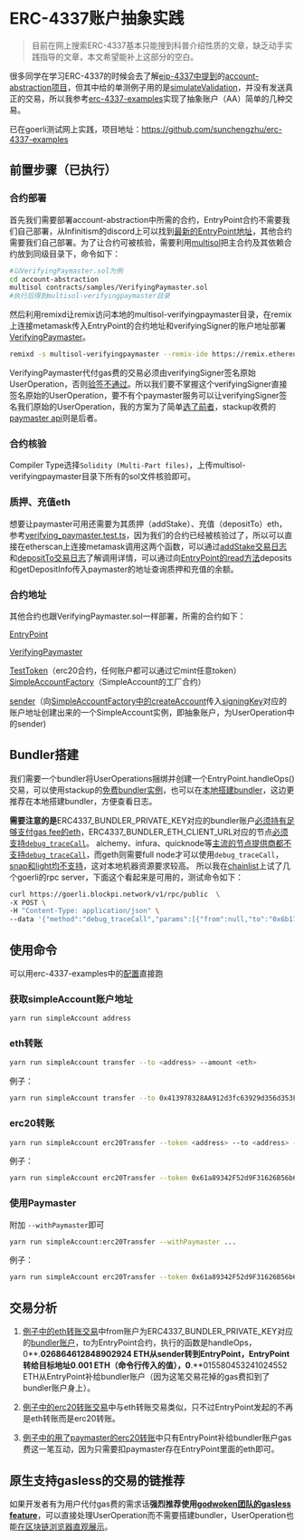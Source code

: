 # ERC-4337账户抽象实践

> 目前在网上搜索ERC-4337基本只能搜到科普介绍性质的文章，缺乏动手实践指导的文章，本文希望能补上这部分的空白。

很多同学在学习ERC-4337的时候会去了解[eip-4337中提到](https://github.com/ethereum/EIPs/blob/master/EIPS/eip-4337.md?plain=1#L913-L915)的[account-abstraction项目](https://github.com/eth-infinitism/account-abstraction)，但其中给的单测例子用的是[simulateValidation](https://discord.com/channels/892780451570270219/892780453940056066/1045219792174465104)，并没有发送真正的交易，所以我参考[erc-4337-examples](https://github.com/stackup-wallet/erc-4337-examples)实现了抽象账户（AA）简单的几种交易。

已在goerli测试网上实践，项目地址：https://github.com/sunchengzhu/erc-4337-examples

## 前置步骤（已执行）

### 合约部署

首先我们需要部署account-abstraction中所需的合约，EntryPoint合约不需要我们自己部署，从Infinitism的discord上可以找到[最新的EntryPoint地址](https://discord.com/channels/892780451570270219/892780453940056066/1061786895161491456)，其他合约需要我们自己部署。为了让合约可被核验，需要利用[multisol](https://github.com/paulrberg/multisol)把主合约及其依赖合约放到同级目录下，命令如下：

```bash
#以VerifyingPaymaster.sol为例
cd account-abstraction
multisol contracts/samples/VerifyingPaymaster.sol
#执行后得到multisol-verifyingpaymaster目录
```

然后利用remixd让remix访问本地的multisol-verifyingpaymaster目录，在remix上连接metamask传入EntryPoint的合约地址和verifyingSigner的账户地址部署[VerifyingPaymaster](https://github.com/eth-infinitism/account-abstraction/blob/develop/contracts/samples/VerifyingPaymaster.sol)。

```bash
remixd -s multisol-verifyingpaymaster --remix-ide https://remix.ethereum.org
```

VerifyingPaymaster代付gas费的交易必须由verifyingSigner签名原始UserOperation，否则[验签不通过](https://github.com/eth-infinitism/account-abstraction/blob/f3b5f795515ad8a7a7bf447575d6554854b820da/contracts/samples/VerifyingPaymaster.sol#L90-L93)。所以我们要不掌握这个verifyingSigner直接签名原始的UserOperation，要不有个paymaster服务可以让verifyingSigner签名我们原始的UserOperation，我的方案为了简单[选了前者](https://github.com/sunchengzhu/erc-4337-examples/blob/54d50747ad4bde887652160be5f479564210e2d5/src/getMyPaymaster.ts#L53)，stackup收费的[paymaster api](https://docs.stackup.sh/docs/api/paymaster/introduction#stackup-paymaster-api)则是后者。

### 合约核验

Compiler Type选择`Solidity (Multi-Part files)`，上传multisol-verifyingpaymaster目录下所有的sol文件核验即可。

### 质押、充值eth

想要让paymaster可用还需要为其质押（addStake）、充值（depositTo）eth，参考[verifying_paymaster.test.ts](https://github.com/eth-infinitism/account-abstraction/blob/develop/test/verifying_paymaster.test.ts)，因为我们的合约已经被核验过了，所以可以直接在etherscan上连接metamask调用这两个函数，可以通过[addStake交易日志](https://goerli.etherscan.io/tx/0x2a24872030e552acd97f6873e73ad22181edb889e4c86083c63cad362c442e6d#eventlog)和[depositTo交易日志](https://goerli.etherscan.io/tx/0x35cad8d13b2edcc12a7a907e5532a3ec89e6b66710f9eb4ba104ac7ef5522d1e#eventlog)了解调用详情，可以通过向[EntryPoint的read方法](https://goerli.etherscan.io/address/0x0F46c65C17AA6b4102046935F33301f0510B163A#readContract)deposits和getDepositInfo传入paymaster的地址查询质押和充值的余额。

### 合约地址

其他合约也跟VerifyingPaymaster.sol一样部署，所需的合约如下：

[EntryPoint](https://goerli.etherscan.io/address/0x0F46c65C17AA6b4102046935F33301f0510B163A)

[VerifyingPaymaster](https://goerli.etherscan.io/address/0xE0165B20422B0dC3802085D34013bA0E2a83f640)

[TestToken](https://goerli.etherscan.io/token/0x61a89342f52d9f31626b56b64a83579e5c368f4c)（erc20合约，任何账户都可以通过它mint任意token）
[SimpleAccountFactory](https://goerli.etherscan.io/address/0xd9743aBf3031BD1B0b9B64a53307468677b4051B)（SimpleAccount的工厂合约）

[sender](https://goerli.etherscan.io/address/0x4Ed6e8753EE82D10952f4D720b30E8d2BCA09565)（向[SimpleAccountFactory中的createAccount](https://goerli.etherscan.io/address/0xd9743aBf3031BD1B0b9B64a53307468677b4051B#writeContract)传入[signingKey](https://github.com/sunchengzhu/erc-4337-examples/blob/54d50747ad4bde887652160be5f479564210e2d5/config.json#L4)对应的账户地址创建出来的一个SimpleAccount实例，即抽象账户，为UserOperation中的sender)

## Bundler搭建

我们需要一个bundler将UserOperations捆绑并创建一个EntryPoint.handleOps() 交易，可以使用stackup的[免费bundler实例](https://docs.stackup.sh/docs/guides/quickstart#3-initialize-your-configuration)，也可以在[本地搭建bundler](https://github.com/stackup-wallet/stackup-bundler)，这边更推荐在本地搭建bundler，方便查看日志。

**需要注意的是**ERC4337_BUNDLER_PRIVATE_KEY对应的bundler账户[必须持有足够支付gas fee的eth](https://discord.com/channels/874596133148696576/942772249662996520/1049685662305091584)，ERC4337_BUNDLER_ETH_CLIENT_URL对应的节点[必须支持`debug_traceCall`](https://github.com/eth-infinitism/bundler/blob/6b23f7d7cf92eef97f715a23ea30a5ba8773dab5/README.md?plain=1#L12)。
alchemy、infura、quicknode等[主流的节点提供商都不支持`debug_traceCall`](https://discord.com/channels/874596133148696576/942772249662996520/1066236623949418657)，而geth则需要full node才可以使用`debug_traceCall`，[snap和light均不支持](https://miaoguoge.xyz/geth-snap-rpc/)，这对本地机器资源要求较高。 所以我在[chainlist](https://chainlist.org/chain/5)上试了几个goerli的rpc server，下面这个看起来是可用的，测试命令如下：

```bash
curl https://goerli.blockpi.network/v1/rpc/public  \
-X POST \
-H "Content-Type: application/json" \
--data '{"method":"debug_traceCall","params":[{"from":null,"to":"0x6b175474e89094c44da98b954eedeac495271d0f","data":"0x70a082310000000000000000000000006E0d01A76C3Cf4288372a29124A26D4353EE51BE"}, "latest"],"id":1,"jsonrpc":"2.0"}'
```

## 使用命令

可以用erc-4337-examples中的[配置](https://github.com/sunchengzhu/erc-4337-examples/blob/main/config.json)直接跑

### 获取simpleAccount账户地址

```bash
yarn run simpleAccount address
```

### eth转账

```bash
yarn run simpleAccount transfer --to <address> --amount <eth>
```
例子：
```bash
yarn run simpleAccount transfer --to 0x413978328AA912d3fc63929d356d353F6e854Ee1 --amount 0.001
```

### erc20转账
```bash
yarn run simpleAccount erc20Transfer --token <address> --to <address> --amount <decimal>
```
例子：
```bash
yarn run simpleAccount erc20Transfer --token 0x61a89342F52d9F31626B56b64A83579E5c368f4c --to 0x413978328AA912d3fc63929d356d353F6e854Ee1 --amount 0.1
```
### 使用Paymaster

附加 `--withPaymaster`即可

```bash
yarn run simpleAccount:erc20Transfer --withPaymaster ...
```
例子：
```bash
yarn run simpleAccount erc20Transfer --token 0x61a89342F52d9F31626B56b64A83579E5c368f4c --to 0x413978328AA912d3fc63929d356d353F6e854Ee1 --amount 0.1 --withPaymaster
```

## 交易分析

1. [例子中的eth转账交易](https://goerli.etherscan.io/tx/0xc01b3537400468763f01e32357c6792f55366643cb099db94e731a872e3cfe2a)中from账户为ERC4337_BUNDLER_PRIVATE_KEY对应的[bundler账户](https://goerli.etherscan.io/address/0xf6286e20f6bdc4bdcff7cb5a8a397bda017fcb84)，to为EntryPoint合约，执行的函数是handleOps，0**.**026864612848902924 ETH从sender转到EntryPoint，EntryPoint转给目标地址0**.**001 ETH（命令行传入的值），0**.**015580453241024552 ETH从EntryPoint补给bundler账户（因为这笔交易花掉的gas费扣到了bundler账户身上）。

2. [例子中的erc20转账交易](https://goerli.etherscan.io/tx/0x4071ac2224535a45c6923e422ace694f84778eb50dbc88d1e592a74c84b576c9)中与eth转账交易类似，只不过EntryPoint发起的不再是eth转账而是erc20转账。
3. [例子中的用了paymaster的erc20转账](https://goerli.etherscan.io/tx/0xb7fa4ba386dbd79e7d567f6b027d9ddda204dcedee06b8c490fddec6b50b33ce)中只有EntryPoint补给bundler账户gas费这一笔互动，因为只需要扣paymaster存在EntryPoint里面的eth即可。

## 原生支持gasless的交易的链推荐

如果开发者有为用户代付gas费的需求话**强烈推荐使用[godwoken团队的gasless feature](https://docs.godwoken.io/gasless-feature)**，可以直接处理UserOperation而不需要搭建bundler，UserOperation也能[在区块链浏览器直观展示](https://v1.testnet.gwscan.com/tx/0xc2e2c0141231ae0d544956ef977d8ca328d44134c431c57f71dcb47f71a86fcd)。

